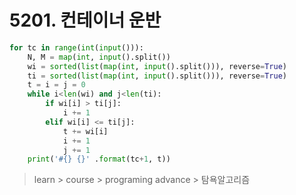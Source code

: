 # 5201. 컨테이너 운반

```python
for tc in range(int(input())):
    N, M = map(int, input().split())
    wi = sorted(list(map(int, input().split())), reverse=True)
    ti = sorted(list(map(int, input().split())), reverse=True)
    t = i = j = 0
    while i<len(wi) and j<len(ti):
        if wi[i] > ti[j]:
            i += 1
        elif wi[i] <= ti[j]:
            t += wi[i]
            i += 1
            j += 1
    print('#{} {}' .format(tc+1, t))
```

> learn > course > programing advance > 탐욕알고리즘